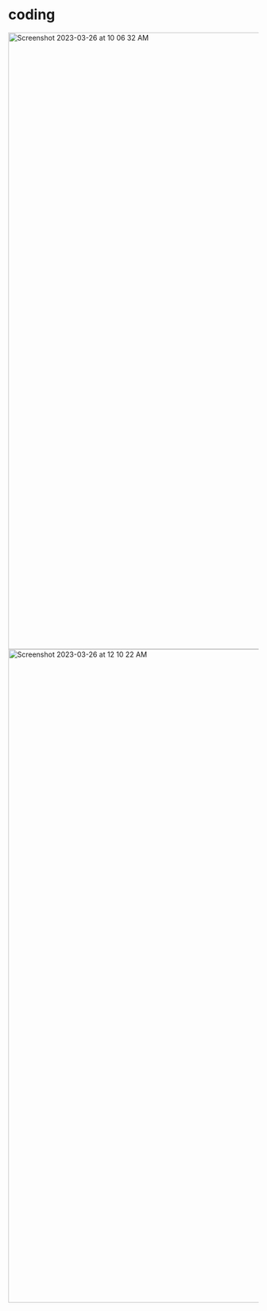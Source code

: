 # coding

<img width="1238" alt="Screenshot 2023-03-26 at 10 06 32 AM" src="https://user-images.githubusercontent.com/108610114/227755572-6d8ca87c-404f-4d74-b96f-df6dc88b1706.png">

<img width="1312" alt="Screenshot 2023-03-26 at 12 10 22 AM" src="https://user-images.githubusercontent.com/108610114/227755595-bdddaceb-2780-4340-a13c-9303cb209bbd.png">
